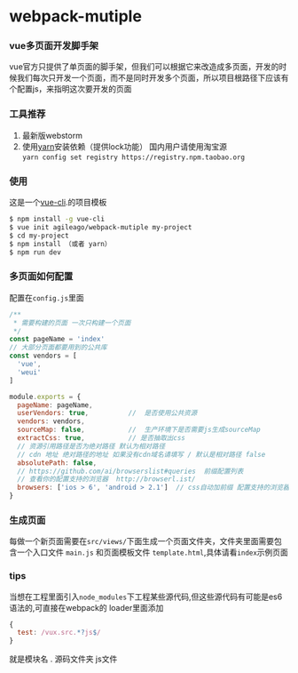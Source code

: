 # webpack-mutiple
### vue多页面开发脚手架

vue官方只提供了单页面的脚手架，但我们可以根据它来改造成多页面，开发的时候我们每次只开发一个页面，而不是同时开发多个页面，所以项目根路径下应该有个配置js，来指明这次要开发的页面

### 工具推荐
1. 最新版webstorm
2. 使用[yarn](https://yarnpkg.com/)安装依赖（提供lock功能） 国内用户请使用淘宝源   
`yarn config set registry https://registry.npm.taobao.org`  

### 使用

这是一个[vue-cli](https://github.com/vuejs/vue-cli).的项目模板

``` bash
$ npm install -g vue-cli
$ vue init agileago/webpack-mutiple my-project
$ cd my-project
$ npm install （或者 yarn）
$ npm run dev
```

### 多页面如何配置

配置在`config.js`里面    


``` javascript
/**
 * 需要构建的页面 一次只构建一个页面
 */
const pageName = 'index'
// 大部分页面都要用到的公共库
const vendors = [
  'vue',
  'weui'
]

module.exports = {
  pageName: pageName,
  userVendors: true,          //  是否使用公共资源
  vendors: vendors,
  sourceMap: false,           //  生产环境下是否需要js生成sourceMap
  extractCss: true,           // 是否抽取出css
  // 资源引用路径是否为绝对路径 默认为相对路径
  // cdn 地址 绝对路径的地址 如果没有cdn域名请填写 / 默认是相对路径 false
  absolutePath: false,
  // https://github.com/ai/browserslist#queries  前缀配置列表
  // 查看你的配置支持的浏览器  http://browserl.ist/
  browsers: ['ios > 6', 'android > 2.1']  // css自动加前缀 配置支持的浏览器
}
```

### 生成页面
每做一个新页面需要在`src/views/`下面生成一个页面文件夹，文件夹里面需要包含一个入口文件 `main.js` 和页面模板文件 `template.html`,具体请看`index`示例页面

### tips

当想在工程里面引入`node_modules`下工程某些源代码,但这些源代码有可能是es6语法的,可直接在webpack的
loader里面添加
```javascript
{
  test: /vux.src.*?js$/
}
```
就是模块名 . 源码文件夹 js文件
